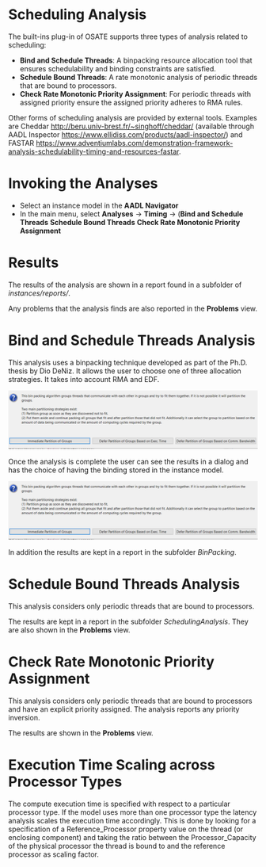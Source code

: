 <!--
Copyright (c) 2004-2022 Carnegie Mellon University and others. (see Contributors file). 
All Rights Reserved.

NO WARRANTY. ALL MATERIAL IS FURNISHED ON AN "AS-IS" BASIS. CARNEGIE MELLON UNIVERSITY MAKES NO WARRANTIES OF ANY
KIND, EITHER EXPRESSED OR IMPLIED, AS TO ANY MATTER INCLUDING, BUT NOT LIMITED TO, WARRANTY OF FITNESS FOR PURPOSE
OR MERCHANTABILITY, EXCLUSIVITY, OR RESULTS OBTAINED FROM USE OF THE MATERIAL. CARNEGIE MELLON UNIVERSITY DOES NOT
MAKE ANY WARRANTY OF ANY KIND WITH RESPECT TO FREEDOM FROM PATENT, TRADEMARK, OR COPYRIGHT INFRINGEMENT.

This program and the accompanying materials are made available under the terms of the Eclipse Public License 2.0
which is available at https://www.eclipse.org/legal/epl-2.0/
SPDX-License-Identifier: EPL-2.0

Created, in part, with funding and support from the United States Government. (see Acknowledgments file).

This program includes and/or can make use of certain third party source code, object code, documentation and other
files ("Third Party Software"). The Third Party Software that is used by this program is dependent upon your system
configuration. By using this program, You agree to comply with any and all relevant Third Party Software terms and
conditions contained in any such Third Party Software or separate license file distributed with such Third Party
Software. The parties who own the Third Party Software ("Third Party Licensors") are intended third party benefici-
aries to this license with respect to the terms applicable to their Third Party Software. Third Party Software li-
censes only apply to the Third Party Software and not any other portion of this program or this program as a whole.
-->
# Scheduling Analysis
The built-ins plug-in of OSATE supports three types of analysis related to scheduling:

* **Bind and Schedule Threads**: A binpacking resource allocation tool that ensures schedulability and binding constraints are satisfied. 
* **Schedule Bound Threads**: A rate monotonic analysis of periodic threads that are bound to processors.
* **Check Rate Monotonic Priority Assignment**: For periodic threads with assigned priority ensure the assigned priority adheres to RMA rules.

Other forms of scheduling analysis are provided by external tools. Examples are Cheddar <http://beru.univ-brest.fr/~singhoff/cheddar/> (available through AADL Inspector <https://www.ellidiss.com/products/aadl-inspector/>) and FASTAR <https://www.adventiumlabs.com/demonstration-framework-analysis-schedulability-timing-and-resources-fastar>.

# Invoking the Analyses
 * Select an instance model in the **AADL Navigator**
 * In the main menu, select **Analyses** -> **Timing** -> (**Bind and Schedule Threads** **Schedule Bound Threads** **Check Rate Monotonic Priority Assignment** 

# Results

The results of the analysis are shown in a report found in a subfolder of *instances/reports/*.

Any problems that the analysis finds are also reported in the **Problems** view.

# Bind and Schedule Threads Analysis

This analysis uses a binpacking technique developed as part of the Ph.D. thesis by Dio DeNiz. It allows the user to choose one of three allocation strategies. It takes into account RMA and EDF.

![Binpack](images/Binpacker.png)

Once the analysis is complete the user can see the results in a dialog and has the choice of having the binding stored in the instance model.

![Binpack](images/Binpacker.png)

In addition the results are kept in a report in the subfolder *BinPacking*. 

# Schedule Bound Threads Analysis

This analysis considers only periodic threads that are bound to processors.

The results are kept in a report in the subfolder *SchedulingAnalysis*. They are also shown in the **Problems** view.


# Check Rate Monotonic Priority Assignment

This analysis considers only periodic threads that are bound to processors and have an explicit priority assigned. The analysis reports any priority inversion. 

The results are shown in the **Problems** view.

# Execution Time Scaling across Processor Types
  
The compute execution time is specified with respect to a particular processor type. 
If the model uses more than one processor type the latency analysis scales the execution time accordingly.
This is done by looking for a specification of a Reference_Processor property value on the thread (or enclosing component) 
and taking the ratio between the Processor_Capacity of the physical processor the thread is bound to and the reference processor 
as scaling factor.

